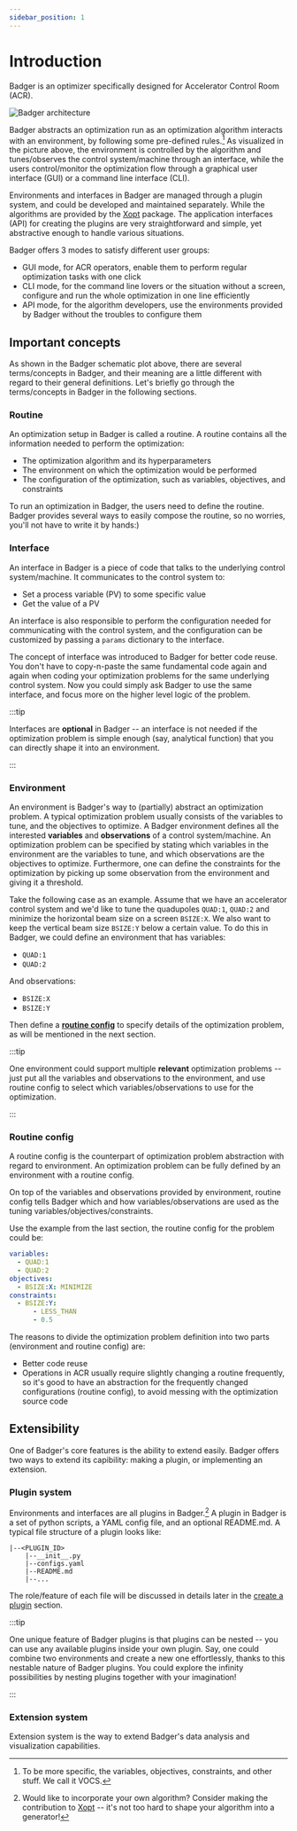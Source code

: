 ```yaml
---
sidebar_position: 1
---
```


# Introduction

Badger is an optimizer specifically designed for Accelerator Control Room (ACR).

![Badger architecture](/img/intro/architecture_re.png)

Badger abstracts an optimization run as an optimization algorithm interacts with an environment, by following some pre-defined rules.[^vocs] As visualized in the picture above, the environment is controlled by the algorithm and tunes/observes the control system/machine through an interface, while the users control/monitor the optimization flow through a graphical user interface (GUI) or a command line interface (CLI).

Environments and interfaces in Badger are managed through a plugin system, and could be developed and maintained separately. While the algorithms are provided by the [Xopt](https://github.com/ChristopherMayes/Xopt) package. The application interfaces (API) for creating the plugins are very straightforward and simple, yet abstractive enough to handle various situations.

Badger offers 3 modes to satisfy different user groups:

- GUI mode, for ACR operators, enable them to perform regular optimization tasks with one click
- CLI mode, for the command line lovers or the situation without a screen, configure and run the whole optimization in one line efficiently
- API mode, for the algorithm developers, use the environments provided by Badger without the troubles to configure them

## Important concepts

As shown in the Badger schematic plot above, there are several terms/concepts in Badger, and their meaning are a little different with regard to their general definitions. Let's briefly go through the terms/concepts in Badger in the following sections.

### Routine

An optimization setup in Badger is called a routine. A routine contains all the information needed to perform the optimization:

- The optimization algorithm and its hyperparameters
- The environment on which the optimization would be performed
- The configuration of the optimization, such as variables, objectives, and constraints

To run an optimization in Badger, the users need to define the routine. Badger provides several ways to easily compose the routine, so no worries, you'll not have to write it by hands:)

### Interface

An interface in Badger is a piece of code that talks to the underlying control system/machine. It communicates to the control system to:

- Set a process variable (PV) to some specific value
- Get the value of a PV

An interface is also responsible to perform the configuration needed for communicating with the control system, and the configuration can be customized by passing a `params` dictionary to the interface.

The concept of interface was introduced to Badger for better code reuse. You don't have to copy-n-paste the same fundamental code again and again when coding your optimization problems for the same underlying control system. Now you could simply ask Badger to use the same interface, and focus more on the higher level logic of the problem.

:::tip

Interfaces are **optional** in Badger -- an interface is not needed if the optimization problem is simple enough (say, analytical function) that you can directly shape it into an environment.

:::

### Environment

An environment is Badger's way to (partially) abstract an optimization problem. A typical optimization problem usually consists of the variables to tune, and the objectives to optimize. A Badger environment defines all the interested **variables** and **observations** of a control system/machine. An optimization problem can be specified by stating which variables in the environment are the variables to tune, and which observations are the objectives to optimize. Furthermore, one can define the constraints for the optimization by picking up some observation from the environment and giving it a threshold.

Take the following case as an example. Assume that we have an accelerator control system and we'd like to tune the quadupoles `QUAD:1`, `QUAD:2` and minimize the horizontal beam size on a screen `BSIZE:X`. We also want to keep the vertical beam size `BSIZE:Y` below a certain value. To do this in Badger, we could define an environment that has variables:

- `QUAD:1`
- `QUAD:2`

And observations:

- `BSIZE:X`
- `BSIZE:Y`

Then define a **[routine config](#routine-config)** to specify details of the optimization problem, as will be mentioned in the next section.

:::tip

One environment could support multiple **relevant** optimization problems -- just put all the variables and observations to the environment, and use routine config to select which variables/observations to use for the optimization.

:::

### Routine config

A routine config is the counterpart of optimization problem abstraction with regard to environment. An optimization problem can be fully defined by an environment with a routine config.

On top of the variables and observations provided by environment, routine config tells Badger which and how variables/observations are used as the tuning variables/objectives/constraints.

Use the example from the last section, the routine config for the problem could be:

```yaml title="Routine Config"
variables:
  - QUAD:1
  - QUAD:2
objectives:
  - BSIZE:X: MINIMIZE
constraints:
  - BSIZE:Y:
      - LESS_THAN
      - 0.5
```

The reasons to divide the optimization problem definition into two parts (environment and routine config) are:

- Better code reuse
- Operations in ACR usually require slightly changing a routine frequently, so it's good to have an abstraction for the frequently changed configurations (routine config), to avoid messing with the optimization source code

## Extensibility

One of Badger's core features is the ability to extend easily. Badger offers two ways to extend its capibility: making a plugin, or implementing an extension.

### Plugin system

Environments and interfaces are all plugins in Badger.[^algo] A plugin in Badger is a set of python scripts, a YAML config file, and an optional README.md. A typical file structure of a plugin looks like:

```shell title="Plugin File Structure"
|--<PLUGIN_ID>
    |--__init__.py
    |--configs.yaml
    |--README.md
    |--...
```

The role/feature of each file will be discussed in details later in the [create a plugin](guides/create-a-plugin) section.

:::tip

One unique feature of Badger plugins is that plugins can be nested -- you can use any available plugins inside your own plugin. Say, one could combine two environments and create a new one effortlessly, thanks to this nestable nature of Badger plugins. You could explore the infinity possibilities by nesting plugins together with your imagination!

:::

### Extension system

Extension system is the way to extend Badger's data analysis and visualization capabilities.

<!-- ## Design Principles

### Decouple algorithm and environment

### Decouple backend and frontend -->

[^vocs]: To be more specific, the variables, objectives, constraints, and other stuff. We call it VOCS.
[^algo]: Would like to incorporate your own algorithm? Consider making the contribution to [Xopt](https://github.com/ChristopherMayes/Xopt) -- it's not too hard to shape your algorithm into a generator!
